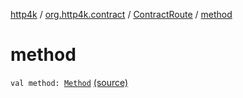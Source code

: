 [http4k](../../index.md) / [org.http4k.contract](../index.md) / [ContractRoute](index.md) / [method](./method.md)

# method

`val method: `[`Method`](../../org.http4k.core/-method/index.md) [(source)](https://github.com/http4k/http4k/blob/master/http4k-contract/src/main/kotlin/org/http4k/contract/ContractRoute.kt#L20)